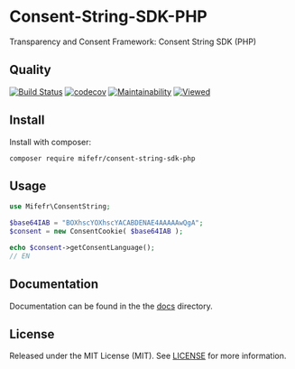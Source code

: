 # Consent-String-SDK-PHP
Transparency and Consent Framework: Consent String SDK (PHP)

## Quality
 [![Build Status](https://api.travis-ci.org/mifefr/Consent-String-SDK-PHP.png?branch=master)](https://travis-ci.org/mifefr/Consent-String-SDK-PHP)
 [![codecov](https://codecov.io/gh/mifefr/Consent-String-SDK-PHP/branch/master/graph/badge.svg)](https://codecov.io/gh/mifefr/Consent-String-SDK-PHP)
 [![Maintainability](https://api.codeclimate.com/v1/badges/72505332985c27a432b2/maintainability)](https://codeclimate.com/github/mifefr/Consent-String-SDK-PHP)
 [![Viewed](http://hits.dwyl.com/mifefr/Consent-String-SDK-PHP.svg)](http://hits.dwyl.com/mifefr/Consent-String-SDK-PHP)


## Install
Install with composer:
```bach
composer require mifefr/consent-string-sdk-php
```

## Usage
```php
use Mifefr\ConsentString;

$base64IAB = "BOXhscYOXhscYACABDENAE4AAAAAwQgA";
$consent = new ConsentCookie( $base64IAB );

echo $consent->getConsentLanguage();
// EN
```

## Documentation
Documentation can be found in the the [docs](https://github.com/mifefr/consent-string-sdk-php/tree/master/docs) directory.

## License
 Released under the MIT License (MIT). See [LICENSE](https://github.com/mifefr/consent-string-sdk-php/blob/master/LICENSE) for more information.
 
